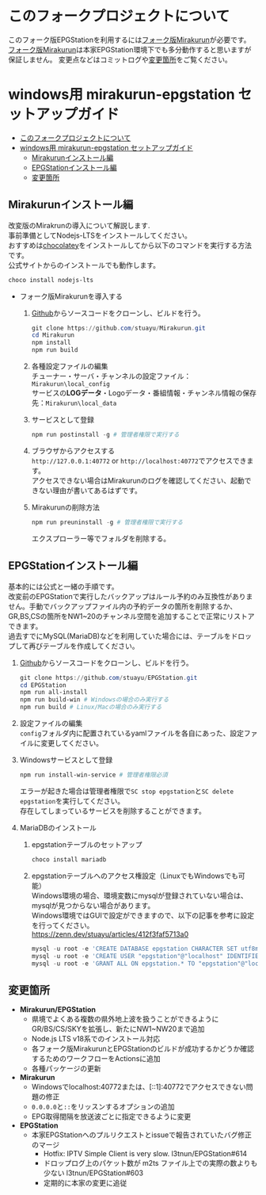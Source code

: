 # このフォークプロジェクトについて
このフォーク版EPGStationを利用するには[フォーク版Mirakurun](https://github.com/stuayu/Mirakurun)が必要です。  
[フォーク版Mirakurun](https://github.com/stuayu/Mirakurun)は本家EPGStation環境下でも多分動作すると思いますが保証しません。
変更点などはコミットログや[変更箇所](#変更箇所)をご覧ください。

# windows用 mirakurun-epgstation セットアップガイド

- [このフォークプロジェクトについて](#このフォークプロジェクトについて)
- [windows用 mirakurun-epgstation セットアップガイド](#windows用-mirakurun-epgstation-セットアップガイド)
  - [Mirakurunインストール編](#mirakurunインストール編)
  - [EPGStationインストール編](#epgstationインストール編)
  - [変更箇所](#変更箇所)

## Mirakurunインストール編

改変版のMirakrunの導入について解説します.  
事前準備としてNodejs-LTSをインストールしてください。  
おすすめは[chocolatey](https://chocolatey.org/)をインストールしてから以下のコマンドを実行する方法です。   
公式サイトからのインストールでも動作します。   

  ```powershell
  choco install nodejs-lts
  ```

- フォーク版Mirakurunを導入する
  1. [Github](https://github.com/stuayu/Mirakurun)からソースコードをクローンし、ビルドを行う。
        ```powershell
        git clone https://github.com/stuayu/Mirakurun.git
        cd Mirakurun
        npm install
        npm run build
        ``` 
  2. 各種設定ファイルの編集  
    チューナー・サーバ・チャンネルの設定ファイル：`Mirakurun\local_config`  
    サービスの**LOGデータ**・Logoデータ・番組情報・チャンネル情報の保存先：`Mirakurun\local_data`  

  3. サービスとして登録
        ```powershell
        npm run postinstall -g # 管理者権限で実行する
        ```

  4. ブラウザからアクセスする  
    `http://127.0.0.1:40772` or `http://localhost:40772`でアクセスできます。  
    アクセスできない場合はMirakurunのログを確認してください、起動できない理由が書いてあるはずです。
  5. Mirakurunの削除方法
        ```powershell
        npm run preuninstall -g # 管理者権限で実行する
        ```
        エクスプローラー等でフォルダを削除する。  

## EPGStationインストール編
基本的には公式と一緒の手順です。  
改変前のEPGStationで実行したバックアップはルール予約のみ互換性がありません。手動でバックアップファイル内の予約データの箇所を削除するか、  
GR,BS,CSの箇所をNW1~20のチャンネル空間を追加することで正常にリストアできます。  
過去すでにMySQL(MariaDB)などを利用していた場合には、テーブルをドロップして再びテーブルを作成してください。

  1. [Github](https://github.com/stuayu/EPGStation)からソースコードをクローンし、ビルドを行う。

        ```powershell
        git clone https://github.com/stuayu/EPGStation.git
        cd EPGStation
        npm run all-install
        npm run build-win # Windowsの場合のみ実行する
        npm run build # Linux/Macの場合のみ実行する
        ```

  2. 設定ファイルの編集  
    `config`フォルダ内に配置されているyamlファイルを各自にあった、設定ファイルに変更してください。
  3. Windowsサービスとして登録  

        ```powershell
        npm run install-win-service # 管理者権限必須
        ```
        エラーが起きた場合は管理者権限で`SC stop epgstation`と`SC delete epgstation`を実行してください。  
        存在してしまっているサービスを削除することができます。  
   4. MariaDBのインストール
      1. epgstationテーブルのセットアップ
            ```powershell
            choco install mariadb
            ```
      2. epgstationテーブルへのアクセス権設定（LinuxでもWindowsでも可能）  
         Windows環境の場合、環境変数にmysqlが登録されていない場合は、mysqlが見つからない場合があります。  
         Windows環境ではGUIで設定ができますので、以下の記事を参考に設定を行ってください。  
         https://zenn.dev/stuayu/articles/412f3faf5713a0
            ```powershell
            mysql -u root -e 'CREATE DATABASE epgstation CHARACTER SET utf8mb4 COLLATE utf8mb4_general_ci;'
            mysql -u root -e 'CREATE USER "epgstation"@"localhost" IDENTIFIED BY "epgstation";'
            mysql -u root -e 'GRANT ALL ON epgstation.* TO "epgstation"@"localhost";'
            ```
## 変更箇所

- **Mirakurun/EPGStation**
  - 県境でよくある複数の県外地上波を扱うことができるようにGR/BS/CS/SKYを拡張し、新たにNW1~NW20まで追加
  - Node.js LTS v18系でのインストール対応
  - 各フォーク版MirakurunとEPGStationのビルドが成功するかどうか確認するためのワークフローをActionsに追加
  - 各種パッケージの更新
- **Mirakurun**
  - Windowsでlocalhost:40772または、[::1]:40772でアクセスできない問題の修正
  - `0.0.0.0`と`::`をリッスンするオプションの追加
  - EPG取得間隔を放送波ごとに指定できるように変更
- **EPGStation**
  - 本家EPGStationへのプルリクエストとissueで報告されていたバグ修正のマージ
    - Hotfix: IPTV Simple Client is very slow. l3tnun/EPGStation#614
    - ドロップログ上のパケット数が m2ts ファイル上での実際の数よりも少ない l3tnun/EPGStation#603
    - 定期的に本家の変更に追従

